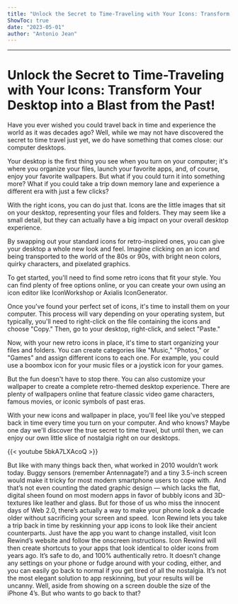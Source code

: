 ```yaml
---
title: "Unlock the Secret to Time-Traveling with Your Icons: Transform Your Desktop into a Blast from the Past!"
ShowToc: true 
date: "2023-05-01"
author: "Antonio Jean"
---
```

*****
# Unlock the Secret to Time-Traveling with Your Icons: Transform Your Desktop into a Blast from the Past!

Have you ever wished you could travel back in time and experience the world as it was decades ago? Well, while we may not have discovered the secret to time travel just yet, we do have something that comes close: our computer desktops.

Your desktop is the first thing you see when you turn on your computer; it's where you organize your files, launch your favorite apps, and, of course, enjoy your favorite wallpapers. But what if you could turn it into something more? What if you could take a trip down memory lane and experience a different era with just a few clicks?

With the right icons, you can do just that. Icons are the little images that sit on your desktop, representing your files and folders. They may seem like a small detail, but they can actually have a big impact on your overall desktop experience.

By swapping out your standard icons for retro-inspired ones, you can give your desktop a whole new look and feel. Imagine clicking on an icon and being transported to the world of the 80s or 90s, with bright neon colors, quirky characters, and pixelated graphics.

To get started, you'll need to find some retro icons that fit your style. You can find plenty of free options online, or you can create your own using an icon editor like IconWorkshop or Axialis IconGenerator.

Once you've found your perfect set of icons, it's time to install them on your computer. This process will vary depending on your operating system, but typically, you'll need to right-click on the file containing the icons and choose "Copy." Then, go to your desktop, right-click, and select "Paste."

Now, with your new retro icons in place, it's time to start organizing your files and folders. You can create categories like "Music," "Photos," or "Games" and assign different icons to each one. For example, you could use a boombox icon for your music files or a joystick icon for your games.

But the fun doesn't have to stop there. You can also customize your wallpaper to create a complete retro-themed desktop experience. There are plenty of wallpapers online that feature classic video game characters, famous movies, or iconic symbols of past eras.

With your new icons and wallpaper in place, you'll feel like you've stepped back in time every time you turn on your computer. And who knows? Maybe one day we'll discover the true secret to time travel, but until then, we can enjoy our own little slice of nostalgia right on our desktops.

{{< youtube 5bkA7LXAcoQ >}} 



But like with many things back then, what worked in 2010 wouldn’t work today. Buggy sensors (remember Antennagate?) and a tiny 3.5-inch screen would make it tricky for most modern smartphone users to cope with. 
And that’s not even counting the dated graphic design — which lacks the flat, digital sheen found on most modern apps in favor of bubbly icons and 3D-textures like leather and glass.
But for those of us who miss the innocent days of Web 2.0, there’s actually a way to make your phone look a decade older without sacrificing your screen and speed. 
Icon Rewind lets you take a trip back in time by reskinning your app icons to look like their ancient counterparts. Just have the app you want to change installed, visit Icon Rewind’s website and follow the onscreen instructions.
Icon Rewind will then create shortcuts to your apps that look identical to older icons from years ago. It’s safe to do, and 100% authentically retro. It doesn’t change any settings on your phone or fudge around with your coding, either, and you can easily go back to normal if you get tired of all the nostalgia.
It’s not the most elegant solution to app reskinning, but your results will be uncanny. Well, aside from showing on a screen double the size of the iPhone 4’s. But who wants to go back to that?




